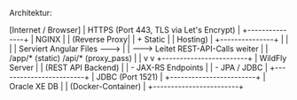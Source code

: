 Architektur:

[Internet / Browser]
                                      |
                        HTTPS (Port 443, TLS via Let's Encrypt)
                                      |
                               +---------------+
                               |    NGINX      |
                               | (Reverse Proxy|
                               |   + Static    |
                               |     Hosting)  |
                               +---------------+
                                  |         |
                                  |         |
      Serviert Angular Files ---> |         | ---> Leitet REST-API-Calls weiter
                                  |         |
                            /app/* (static)  /api/* (proxy_pass)
                                  |         |
                                  v         v
                        +------------------------+
                        |     WildFly Server     |
                        |  (REST API Backend)    |
                        |  - JAX-RS Endpoints    |
                        |  - JPA / JDBC          |
                        +------------------------+
                                      |
                             JDBC (Port 1521)
                                      |
                        +------------------------+
                        |     Oracle XE DB       |
                        | (Docker-Container)     |
                        +------------------------+
